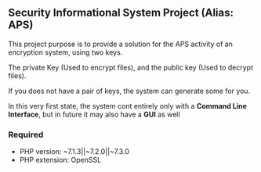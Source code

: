 ## Security Informational System Project (Alias: APS)
This project purpose is to provide a solution for the APS activity of an encryption system, using two keys.

The private Key (Used to encrypt files), and the public key (Used to decrypt files).

If you does not have a pair of keys, the system can generate some for you.

 In this very first state, the system cont entirely only with a **Command Line Interface**, but in future it may also have a **GUI** as well

### Required
- PHP version: ~7.1.3||~7.2.0||~7.3.0
- PHP extension: OpenSSL
